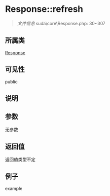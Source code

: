 # Response::refresh

> *文件信息* suda\core\Response.php: 30~307
## 所属类 

[Response](../Response.md)

## 可见性

  public  
## 说明



## 参数

无参数
## 返回值
返回值类型不定
## 例子

example